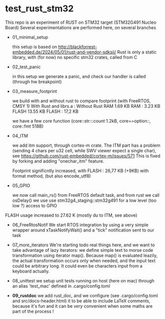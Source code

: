 # test_rust_stm32

This repo is an experiment of RUST on STM32 target (STM32G491 Nucleo Board)
Several experimentations are performed here, on several branches

* 01_minimal_setup

  this setup is based on http://blackforrest-embedded.de/2024/05/01/rust-and-vendor-sdksii/
  Rust is only a static library, with (for now) no specific stm32 crates, called from C


* 02_test_panic

  in this setup we generate a panic, and check our handler is called (through hw breakpoint)
  
* 03_measure_footprint

  we build with and without rust to compare footprint (with FreeRTOS, CMSY 1)
  With Rust and librs.a :        Without Rust
  	RAM     1.69 KB              RAM : 3.23 KB
  	FLASH   13.55 KB             FLASH : 17,2 KB
  	
  	we have a few core function (core::str:::count 1.2kB, core==option::, core::fmt 518B)
  	
* 04_ITM

  we add itm support, through cortex-m crate. The ITM part has a problem (sending 4 chars per 
  u32 cell, while SWV viewer expect a single char), see https://github.com/rust-embedded/cortex-m/issues/571
  This is fixed by forking and adding "onechar_itm" feature.
  
  Footprint significntly increased, with FLASH : 26,77 KB (+9KB) with format method, (but also encode_utf8)

* 05_GPIO

  we now call main_rs() from FreeRTOS default task, and from rust we call osDelay()
  we use use stm32g4_staging::stm32g491 for a low level (too low ?) access to GPIO

 FLASH  usage increased to 27.62 K (mostly du to ITM, see above)

* 06_FreeRtosNotif
  We start RTOS integration by using a very simple wrapper around xTaskNotifyWait()
  and a "tick" notification sent to our task

* 07_more_iterators
  We're starting todo real things here, and we want to take advantage of
  lazy iterators: we define simple text to morse code transformation
  using iterator map(). 
  Because map() is evaluated leazily, the actual transformation occurs only
  when needed, and the input text could be arbitrary long. It could even
  be characters input from a keyboard actually.

* 08_unittest
  we setup unit tests running on host (here on mac) through an
  alias 'test_mac' defined in .cargo/config.toml

* **09_rustdoc**
  we add rust_doc, and we configure (see .cargo/config.toml and src/docs-header.html) 
  it to be able to include LaTeX comments, because it's fun and it can be
  *very* convenient when some maths are part of the process !
